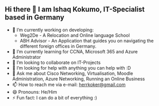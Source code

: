 ## Hi there 👋 I am Ishaq Kokumo, IT-Specialist based in Germany

<!--
**ikokumo/ikokumo** is a ✨ _special_ ✨ repository because its `README.md` (this file) appears on your GitHub profile.

Here are some ideas to get you started:-->

- 🔭 I’m currently working on developing:
  - Weg2De - A Relocation and Online language School
  - ABH Advisor - An Application that guides you on navigating the different foreign offices in Germany.
- 🌱 I’m currently learning for CCNA, Microsoft 365 and Azure Administrator
- 👯 I’m looking to collaborate on IT-Projects
- 🤔 I’m looking for help with anything you can help with :D
- 💬 Ask me about Cisco Networking, Virtualisation, Moodle Administration, Azure Networking, Running an Online Business
- 📫 How to reach me via e-mail: herrkoker@gmail.com 
- 😄 Pronouns: He/Him
- ⚡ Fun fact: I can do a bit of everything :)

